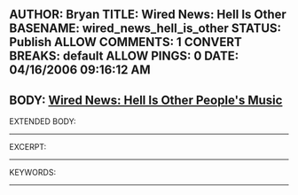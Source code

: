 AUTHOR: Bryan
TITLE: Wired News: Hell Is Other
BASENAME: wired_news_hell_is_other
STATUS: Publish
ALLOW COMMENTS: 1
CONVERT BREAKS: __default__
ALLOW PINGS: 0
DATE: 04/16/2006 09:16:12 AM
-----
BODY:
<a title="Wired News: Hell Is Other People's Music" href="http://www.wired.com/news/columns/0,70625-0.html?tw=rss.culture">Wired News: Hell Is Other People's Music</a>
-----
EXTENDED BODY:

-----
EXCERPT:

-----
KEYWORDS:

-----


